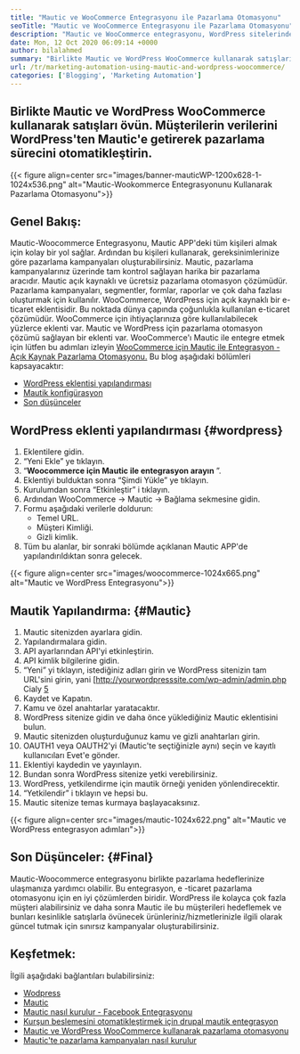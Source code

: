 ```yaml
---
title: "Mautic ve WooCommerce Entegrasyonu ile Pazarlama Otomasyonu" 
seoTitle: "Mautic ve WooCommerce Entegrasyonu ile Pazarlama Otomasyonu" 
description: "Mautic ve WooCommerce entegrasyonu, WordPress sitelerinden Mautic'e iletişim bilgilerinin gönderilmesine izin verir. Bu, ürünlerin Mautic uygulaması aracılığıyla pazarlanmasına yardımcı olur." 
date: Mon, 12 Oct 2020 06:09:14 +0000
author: bilalahmed
summary: "Birlikte Mautic ve WordPress WooCommerce kullanarak satışları övün. Müşterilerin verilerini WordPress'ten Mautic'e getirerek pazarlama sürecini otomatikleştirin." 
url: /tr/marketing-automation-using-mautic-and-wordpress-woocommerce/
categories: ['Blogging', 'Marketing Automation']
---
```


## Birlikte Mautic ve WordPress WooCommerce kullanarak satışları övün. Müşterilerin verilerini WordPress'ten Mautic'e getirerek pazarlama sürecini otomatikleştirin.

{{< figure align=center src="images/banner-mauticWP-1200x628-1-1024x536.png" alt="Mautic-Wookommerce Entegrasyonunu Kullanarak Pazarlama Otomasyonu">}}


## Genel Bakış:
Mautic-Woocommerce Entegrasyonu, Mautic APP'deki tüm kişileri almak için kolay bir yol sağlar. Ardından bu kişileri kullanarak, gereksinimlerinize göre pazarlama kampanyaları oluşturabilirsiniz. Mautic, pazarlama kampanyalarınız üzerinde tam kontrol sağlayan harika bir pazarlama aracıdır.
Mautic açık kaynaklı ve ücretsiz pazarlama otomasyon çözümüdür. Pazarlama kampanyaları, segmentler, formlar, raporlar ve çok daha fazlası oluşturmak için kullanılır.
WooCommerce, WordPress için açık kaynaklı bir e-ticaret eklentisidir. Bu noktada dünya çapında çoğunlukla kullanılan e-ticaret çözümüdür. WooCommerce için ihtiyaçlarınıza göre kullanılabilecek yüzlerce eklenti var.
Mautic ve WordPress için pazarlama otomasyon çözümü sağlayan bir eklenti var. WooCommerce'ı Mautic ile entegre etmek için lütfen bu adımları izleyin [WooCommerce için Mautic ile Entegrasyon - Açık Kaynak Pazarlama Otomasyonu.][1]
Bu blog aşağıdaki bölümleri kapsayacaktır:
  * [WordPress eklentisi yapılandırması][2]
  * [Mautik konfigürasyon][3]
  * [Son düşünceler][4]

## WordPress eklenti yapılandırması   {#wordpress}
  1. Eklentilere gidin.
  2. “Yeni Ekle” ye tıklayın.
  3. “**Woocommerce için Mautic ile entegrasyon arayın** ”.
  4. Eklentiyi bulduktan sonra “Şimdi Yükle” ye tıklayın.
  5. Kurulumdan sonra “Etkinleştir” i tıklayın.
  6. Ardından WooCommerce -> Mautic -> Bağlama sekmesine gidin.
  7. Formu aşağıdaki verilerle doldurun:
      * Temel URL.
      * Müşteri Kimliği.
      * Gizli kimlik.
  8. Tüm bu alanlar, bir sonraki bölümde açıklanan Mautic APP'de yapılandırıldıktan sonra gelecek.

{{< figure align=center src="images/woocommerce-1024x665.png" alt="Mautic ve WordPress Entegrasyonu">}}


## Mautik Yapılandırma:   {#Mautic}
  1. Mautic sitenizden ayarlara gidin.
  2. Yapılandırmalara gidin.
  3. API ayarlarından API'yi etkinleştirin.
  4. API kimlik bilgilerine gidin.
  5. “Yeni” yi tıklayın, istediğiniz adları girin ve WordPress sitenizin tam URL'sini girin, yani [http://yourwordpresssite.com/wp-admin/admin.php Cialy [5]
  6. Kaydet ve Kapatın.
  7. Kamu ve özel anahtarlar yaratacaktır.
  8. WordPress sitenize gidin ve daha önce yüklediğiniz Mautic eklentisini bulun.
  9. Mautic sitenizden oluşturduğunuz kamu ve gizli anahtarları girin.
 10. OAUTH1 veya OAUTH2'yi (Mautic'te seçtiğinizle aynı) seçin ve kayıtlı kullanıcıları Evet'e gönder.
 11. Eklentiyi kaydedin ve yayınlayın.
 12. Bundan sonra WordPress sitenize yetki verebilirsiniz.
 13. WordPress, yetkilendirme için mautik örneği yeniden yönlendirecektir.
 14. “Yetkilendir” i tıklayın ve hepsi bu.
 15. Mautic sitenize temas kurmaya başlayacaksınız.

{{< figure align=center src="images/mautic-1024x622.png" alt="Mautic ve WordPress entegrasyon adımları">}}


## Son Düşünceler:   {#Final}
Mautic-Woocommerce entegrasyonu birlikte pazarlama hedeflerinize ulaşmanıza yardımcı olabilir. Bu entegrasyon, e -ticaret pazarlama otomasyonu için en iyi çözümlerden biridir. WordPress ile kolayca çok fazla müşteri alabilirsiniz ve daha sonra Mautic ile bu müşterileri hedeflemek ve bunları kesinlikle satışlarla övünecek ürünleriniz/hizmetlerinizle ilgili olarak güncel tutmak için sınırsız kampanyalar oluşturabilirsiniz.

## Keşfetmek:
İlgili aşağıdaki bağlantıları bulabilirsiniz:
  * [Wodpress][6]
  * [Mautic][7]
  * [Mautic nasıl kurulur - Facebook Entegrasyonu][8]
  * [Kurşun beslemesini otomatikleştirmek için drupal mautik entegrasyon][9]
  * [Mautic ve WordPress WooCommerce kullanarak pazarlama otomasyonu][10]
  * [Mautic'te pazarlama kampanyaları nasıl kurulur][11]

  
[1]: https://href.li/?https://wordpress.org/plugins/enhanced-woocommerce-mautic-integration/
[2]: #wordpress
[3]: #mautic
[4]: #final
[5]: https://href.li/?http://yourWordpressSite.com/wp-admin/admin.php
[6]: https://products.containerize.com/blogging/wordpress
[7]: https://products.containerize.com/marketing-automation/mautic
[8]: https://blog.containerize.com/marketing-automation/how-to-setup-mautic-facebook-integration/
[9]: https://blog.containerize.com/content-management/drupal-tutorial-automate-lead-growth-with-drupal-mautic/
[10]: https://blog.containerize.com/blogging/tr/marketing-automation-using-mautic-and-wordpress-woocommerce/
[11]: https://blog.containerize.com/marketing-automation/how-to-setup-marketing-campaigns-using-mautic-campaign-builder/
